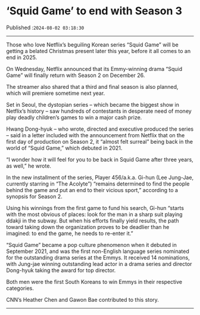 # ‘Squid Game’ to end with Season 3

Published :`2024-08-02 03:18:30`

---

Those who love Netflix’s beguiling Korean series “Squid Game” will be getting a belated Christmas present later this year, before it all comes to an end in 2025.

On Wednesday, Netflix announced that its Emmy-winning drama “Squid Game” will finally return with Season 2 on December 26.

The streamer also shared that a third and final season is also planned, which will premiere sometime next year.

Set in Seoul, the dystopian series – which became the biggest show in Netflix’s history – saw hundreds of contestants in desperate need of money play deadly children’s games to win a major cash prize.

Hwang Dong-hyuk – who wrote, directed and executive produced the series – said in a letter included with the announcement from Netflix that on the first day of production on Season 2, it “almost felt surreal” being back in the world of “Squid Game,” which debuted in 2021.

“I wonder how it will feel for you to be back in Squid Game after three years, as well,” he wrote.

In the new installment of the series, Player 456/a.k.a. Gi-hun (Lee Jung-Jae, currently starring in “The Acolyte”) “remains determined to find the people behind the game and put an end to their vicious sport,” according to a synopsis for Season 2.

Using his winnings from the first game to fund his search, Gi-hun “starts with the most obvious of places: look for the man in a sharp suit playing ddakji in the subway. But when his efforts finally yield results, the path toward taking down the organization proves to be deadlier than he imagined: to end the game, he needs to re-enter it.”

“Squid Game” became a pop culture phenomenon when it debuted in September 2021, and was the first non-English language series nominated for the outstanding drama series at the Emmys. It received 14 nominations, with Jung-jae winning outstanding lead actor in a drama series and director Dong-hyuk taking the award for top director.

Both men were the first South Koreans to win Emmys in their respective categories.

CNN’s Heather Chen and Gawon Bae contributed to this story.

---

